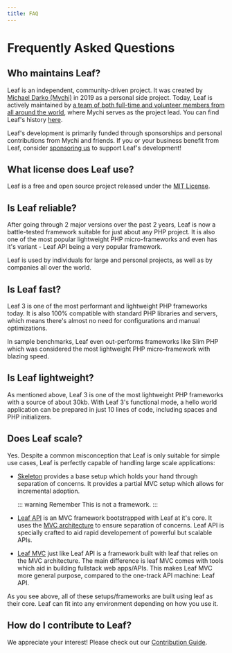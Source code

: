 ```yaml
---
title: FAQ
---
```


# Frequently Asked Questions

## Who maintains Leaf?

Leaf is an independent, community-driven project. It was created by [Michael Darko (Mychi)](https://github.com/mychidarko) in 2019 as a personal side project. Today, Leaf is actively maintained by [a team of both full-time and volunteer members from all around the world](/community/team), where Mychi serves as the project lead. You can find Leaf's history [here](/community/history).

Leaf's development is primarily funded through sponsorships and personal contributions from Mychi and friends. If you or your business benefit from Leaf, consider [sponsoring us](/support/) to support Leaf's development!

## What license does Leaf use?

Leaf is a free and open source project released under the [MIT License](https://opensource.org/licenses/MIT).

## Is Leaf reliable?

After going through 2 major versions over the past 2 years, Leaf is now a battle-tested framework suitable for just about any PHP project. It is also one of the most popular lightweight PHP micro-frameworks and even has it's variant - Leaf API being a very popular framework.

Leaf is used by individuals for large and personal projects, as well as by companies all over the world.

## Is Leaf fast?

Leaf 3 is one of the most performant and lightweight PHP frameworks today. It is also 100% compatible with standard PHP libraries and servers, which means there's almost no need for configurations and manual optimizations.

In sample benchmarks, Leaf even out-performs frameworks like Slim PHP which was considered the most lightweight PHP micro-framework with blazing speed.

## Is Leaf lightweight?

As mentioned above, Leaf 3 is one of the most lightweight PHP frameworks with a source of about 30kb. With Leaf 3's functional mode, a hello world application can be prepared in just 10 lines of code, including spaces and PHP initializers.

## Does Leaf scale?

Yes. Despite a common misconception that Leaf is only suitable for simple use cases, Leaf is perfectly capable of handling large scale applications:

- [Skeleton](https://skeleton.leafphp.dev) provides a base setup which holds your hand through separation of concerns. It provides a partial MVC setup which allows for incremental adoption.

  ::: warning Remember
  This is not a framework.
  :::

- [Leaf API](https://api.leafphp.dev) is an MVC framework bootstrapped with Leaf at it's core. It uses the [MVC architecture](https://towardsdatascience.com/everything-you-need-to-know-about-mvc-architecture-3c827930b4c1) to ensure separation of concerns. Leaf API is specially crafted to aid rapid developement of powerful but scalable APIs.

- [Leaf MVC](https://mvc.leafphp.dev) just like Leaf API is a framework built with leaf that relies on the MVC architecture. The main difference is leaf MVC comes with tools which aid in building fullstack web apps/APIs. This makes Leaf MVC more general purpose, compared to the one-track API machine: Leaf API.

As you see above, all of these setups/frameworks are built using leaf as their core. Leaf can fit into any environment depending on how you use it.

## How do I contribute to Leaf?

We appreciate your interest! Please check out our [Contribution Guide](/community/contributing).

<!-- ## What's the difference between Leaf 2 and Leaf 3?

Please refer to the [dedicated Leaf 2 vs. Leaf 3 FAQ](./v2-faq). -->

<!-- ## TODO How does Leaf compare to Laravel? -->

<!-- ## TODO How does Leaf compare to Slim? -->
